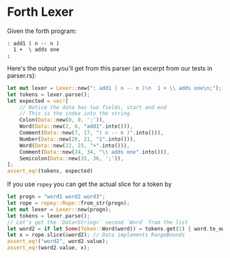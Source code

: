 # Forth Lexer

Given the forth program:

```forth
: add1 ( n -- n )
  1 +  \ adds one
;
```

Here's the output you'll get from this parser (an excerpt from our tests in parser.rs):

```rust
let mut lexer = Lexer::new(": add1 ( n -- n )\n  1 + \\ adds one\n;");
let tokens = lexer.parse();
let expected = vec![
    // Notice the data has two fields, start and end
    // This is the index into the string
    Colon(Data::new(0, 0, ':')),
    Word(Data::new(2, 6, "add1".into())),
    Comment(Data::new(7, 17, "( n -- n )".into())),
    Number(Data::new(20, 21, "1".into())),
    Word(Data::new(22, 23, "+".into())),
    Comment(Data::new(24, 34, "\\ adds one".into())),
    Semicolon(Data::new(35, 36, ';')),
];
assert_eq!(tokens, expected)
```

If you use `ropey` you can get the actual slice for a token by

```rust
let progn = "word1 word2 word3";
let rope = ropey::Rope::from_str(progn);
let mut lexer = Lexer::new(progn);
let tokens = lexer.parse();
// Let's get the `Data<String>` second `Word` from the list
let word2 = if let Some(Token::Word(word)) = tokens.get(1) { word.to_owned() } else { Data::<String>::default() };
let x = rope.slice(&word2); // Data implements RangeBounds
assert_eq!("word2", word2.value);
assert_eq!(word2.value, x);
```
